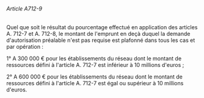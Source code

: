 ###### Article A712-9

Quel que soit le résultat du pourcentage effectué en application des articles A. 712-7 et A. 712-8, le montant de l'emprunt en deçà duquel la demande d'autorisation préalable n'est pas requise est plafonné dans tous les cas et par opération :

1° A 300 000 € pour les établissements du réseau dont le montant de ressources défini à l'article A. 712-7 est inférieur à 10 millions d'euros ;

2° A 600 000 € pour les établissements du réseau dont le montant de ressources défini à l'article A. 712-7 est égal ou supérieur à 10 millions d'euros.

